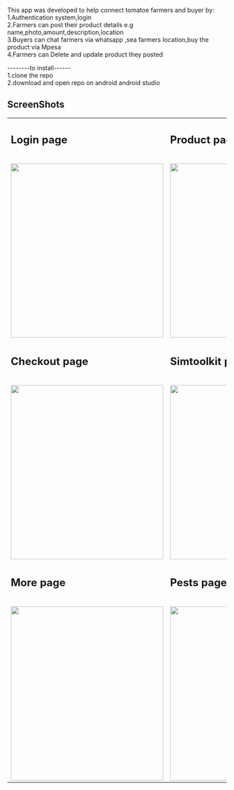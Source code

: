 This app was developed to help connect tomatoe farmers and buyer by:</br>
1.Authentication system,login</br>
2.Farmers can post their product details e.g name,photo,amount,description,location</br>
3.Buyers can chat farmers via whatsapp ,sea farmers location,buy the product via Mpesa</br>
4.Farmers can Delete and update product they posted

--------to install------</br>
1.clone the repo</br>
2.download and open repo on android android studio</br>
  
<h2>ScreenShots</h2>

<table>
  
  <tr>
   <td><h2>Login page</h2></br><img src="../master/app/src/main/res/drawable/login.png?raw=true" width="350" height="400" /></td>
      <td><h2>Product page</h2></br><img src="../master/app/src/main/res/drawable/rmarket.png?raw=true" width="350" height="400" /></td>
      <td><h2>Update page</h2></br><img src="../master/app/src/main/res/drawable/update_del.png?raw=true" width="350" height="400" /></td>
  </tr>
  <tr>
   <td><h2>Checkout page</h2></br><img src="../master/app/src/main/res/drawable/checkout.png?raw=true" width="350" height="400" /></td>
      <td><h2>Simtoolkit page</h2></br><img src="../master/app/src/main/res/drawable/simtoolkit.png?raw=true" width="350" height="400" /></td>
      <td><h2>Team page</h2></br><img src="../master/app/src/main/res/drawable/ourteam.png?raw=true" width="350" height="400" /></td>
  </tr>
  <tr>
   <td><h2>More page</h2></br><img src="../master/app/src/main/res/drawable/more.png?raw=true" width="350" height="400" /></td>
      <td><h2>Pests page</h2></br><img src="../master/app/src/main/res/drawable/pes.png?raw=true" width="350" height="400" /></td>
      

  </table>
     
